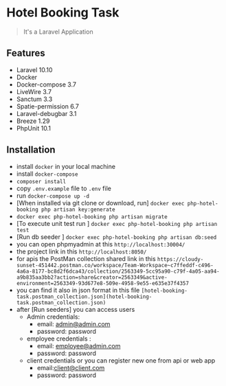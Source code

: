 # Hotel Booking Task 

> It's a Laravel Application

## Features

- Laravel 10.10
- Docker
- Docker-compose 3.7
- LiveWire 3.7
- Sanctum 3.3
- Spatie-permission 6.7
- Laravel-debugbar 3.1
- Breeze 1.29
- PhpUnit 10.1


## Installation
- install `docker` in your local machine
- install `docker-compose`
- `composer install`
- copy `.env.example` file to `.env` file
- run `docker-compose up -d`
- [When installed via git clone or download, run] `docker exec php-hotel-booking php artisan key:generate`
- `docker exec php-hotel-booking php artisan migrate`
- [To execute unit test run ] `docker exec php-hotel-booking php artisan test`
- [Run db seeder ] `docker exec php-hotel-booking php artisan db:seed`
- you can open phpmyadmin at this `http://localhost:30004/`
- the project link in this `http://localhost:8050/`
- for apis the PostMan collection shared link in this `https://cloudy-sunset-451442.postman.co/workspace/Team-Workspace~c7ffeddf-c496-4a6a-8177-bc8d2f6dca43/collection/2563349-5cc95a90-c79f-4a05-aa94-a9b835aa3bb2?action=share&creator=2563349&active-environment=2563349-93d677e8-509e-4958-9e55-e635e37f4357`
- you can find it also in json format in this file `[hotel-booking-task.postman_collection.json](hotel-booking-task.postman_collection.json)` 
- after [Run seeders] you can access users 
  - Admin credentials:
    * email: admin@admin.com
    * password: password
  - employee credentials :
     * email: employee@admin.com
     * password: password
  - client credentials or you can register new one from api or web app
     * email:client@client.com
     * password: password

  
